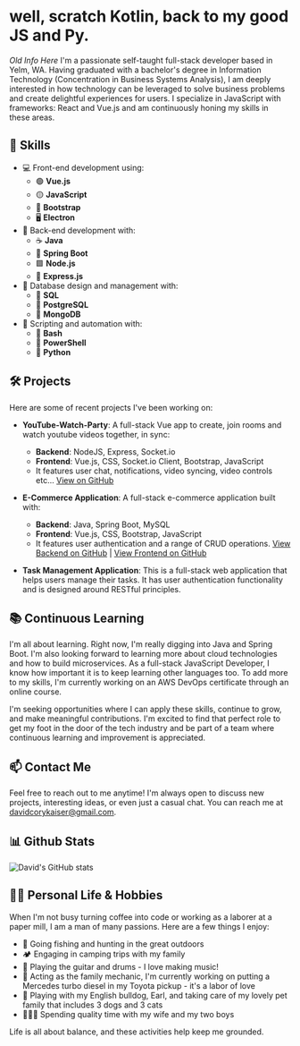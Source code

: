 # well, scratch Kotlin, back to my good JS and Py.






*Old Info Here*
I'm a passionate self-taught full-stack developer based in Yelm, WA. Having graduated with a bachelor's degree in Information Technology (Concentration in Business Systems Analysis), I am deeply interested in how technology can be leveraged to solve business problems and create delightful experiences for users. I specialize in JavaScript with frameworks: React and Vue.js and am continuously honing my skills in these areas.

## 🚀 Skills

- 💻 Front-end development using:
  - 🟢 **Vue.js**
  - 🟡 **JavaScript**
  - 🥾 **Bootstrap**
  - 🖥️ **Electron**
- 💼 Back-end development with:
  - ☕ **Java**
  - 🌱 **Spring Boot**
  - 🟩 **Node.js**
  - 🚂 **Express.js**
- 📂 Database design and management with:
  - 🐬 **SQL**
  - 🐘 **PostgreSQL**
  - 🍃 **MongoDB**
- 🔧 Scripting and automation with:
  - 🐚 **Bash**
  - 💠 **PowerShell**
  - 🐍 **Python**


## 🛠️ Projects

Here are some of recent projects I've been working on:

- **YouTube-Watch-Party**: A full-stack Vue app to create, join rooms and watch youtube videos together, in sync:
  - **Backend**: NodeJS, Express, Socket.io
  - **Frontend**: Vue.js, CSS, Socket.io Client, Bootstrap, JavaScript
  - It features user chat, notifications, video syncing, video controls etc... [View on GitHub](https://github.com/jackel27/YouTube-Watch-Party)

- **E-Commerce Application**: A full-stack e-commerce application built with:
  - **Backend**: Java, Spring Boot, MySQL
  - **Frontend**: Vue.js, CSS, Bootstrap, JavaScript
  - It features user authentication and a range of CRUD operations. [View Backend on GitHub](https://github.com/jackel27/portfolio-Java-Spring-mySQL) | [View Frontend on GitHub](https://github.com/jackel27/Front-End_portfolio-Java-Spring-mySQL)


- **Task Management Application**: This is a full-stack web application that helps users manage their tasks. It has user authentication functionality and is designed around RESTful principles.

## 📚 Continuous Learning

I'm all about learning. Right now, I'm really digging into Java and Spring Boot. I'm also looking forward to learning more about cloud technologies and how to build microservices. As a full-stack JavaScript Developer, I know how important it is to keep learning other languages too. To add more to my skills, I'm currently working on an AWS DevOps certificate through an online course.

I'm seeking opportunities where I can apply these skills, continue to grow, and make meaningful contributions. I'm excited to find that perfect role to get my foot in the door of the tech industry and be part of a team where continuous learning and improvement is appreciated.

## 📫 Contact Me

Feel free to reach out to me anytime! I'm always open to discuss new projects, interesting ideas, or even just a casual chat. You can reach me at [davidcorykaiser@gmail.com](mailto:davidcorykaiser@gmail.com).

## 📊 Github Stats

![David's GitHub stats](https://github-readme-stats.vercel.app/api?username=jackel27&show_icons=true&theme=tokyonight)

## 👨‍🍳 Personal Life & Hobbies

When I'm not busy turning coffee into code or working as a laborer at a paper mill, I am a man of many passions. Here are a few things I enjoy:

- 🎣 Going fishing and hunting in the great outdoors
- 🏕️ Engaging in camping trips with my family
- 🎸 Playing the guitar and drums - I love making music!
- 🚗 Acting as the family mechanic, I'm currently working on putting a Mercedes turbo diesel in my Toyota pickup - it's a labor of love
- 🐶 Playing with my English bulldog, Earl, and taking care of my lovely pet family that includes 3 dogs and 3 cats
- 👨‍👩‍👦 Spending quality time with my wife and my two boys

Life is all about balance, and these activities help keep me grounded.

